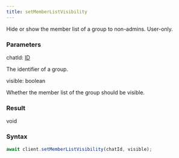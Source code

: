 ```yaml
---
title: setMemberListVisibility
---
```


Hide or show the member list of a group to non-admins. User-only.


### Parameters 

<div class="flex flex-col gap-3"><div><div class="font-mono" id="p_chatId" data-anchor><span class="font-bold">chatId</span><span class="opacity-50">:</span> <a href="/types/id"  >ID</a></div><div class="pl-3"><div class="no-margin">

The identifier of a group.

</div></div></div><div><div class="font-mono" id="p_visible" data-anchor><span class="font-bold">visible</span><span class="opacity-50">:</span> <span>boolean</span></div><div class="pl-3"><div class="no-margin">

Whether the member list of the group should be visible.

</div></div></div></div>

### Result 

<div class="font-mono"><span>void</span></div>

### Syntax

```ts
await client.setMemberListVisibility(chatId, visible);
```



